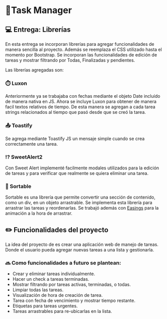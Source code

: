 # 📝Task Manager 

## 💻 Entrega: Librerías

En esta entrega se incorporan librerías para agregar funcionalidades de manera sencilla al proyecto. Además se reemplaza el CSS utilizado hasta el momento por Bootstrap. 
Se incorporan las funcionalidades de edición de tareas y mostrar filtrando por Todas, Finalizadas y pendientes.

Las librerías agregadas son:

### ⏱️ Luxon

Anteriormente ya se trabajaba con fechas mediante el objeto Date incluído de manera nativa en JS. Ahora se incluye Luxon para obtener de manera facil textos relativos de tiempo. De esta manera se agregan a cada tarea strings relacionados al tiempo que pasó desde que se creó la tarea.

### 📤 Toastify 

Se agrega mediante Toastify JS un mensaje simple cuando se crea correctamente una tarea.

### ⁉️ SweetAlert2

Con Sweet Alert implementé facilmente modales utilizados para la edición de tareas y para verificar que realmente se quiera eliminar una tarea.

### 🔀 Sortable

Sortable es una librería que permite convertir una sección de contenido, como un div, en un objeto arrastrable. Se implementa esta librería para arrastrar las tareas y reordenarlas. Se trabajó además con [Easings](https://easings.net/) para la animación a la hora de arrastrar.

## ✏️ Funcionalidades del proyecto

La idea del proyecto de es crear una aplicación web de manejo de tareas. Donde el usuario pueda agregar nuevas tareas a una lista y gestionarla.

### 🔜 Como funcionalidades a futuro se plantean:

* Crear y eliminar tareas individualmente.
* Hacer un check a tareas terminadas.
* Mostrar filtrando por tareas activas, terminadas, o todas.
* Limpiar todas las tareas.
* Visualización de hora de creación de tarea.
* Tarea con fecha de vencimiento y mostrar tiempo restante.
* Etiquetas para tareas urgentes.
* Tareas arrastrables para re-ubicarlas en la lista.